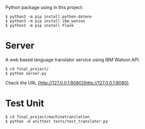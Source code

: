 Python package using in this project:
```console
$ python3 -m pip install python-dotenv
$ python3 -m pip install ibm_watson
$ python3 -m pip install Flask
```

# Server

A web based language translator service using IBM Watson API.

```console
$ cd final_project/
$ python server.py
```
Check the URL [http://127.0.0.1:8080](http://127.0.0.1:8080).

# Test Unit

```console
$ cd final_project/machinetranslation
$ python -m unittest tests/test_translator.py
```
